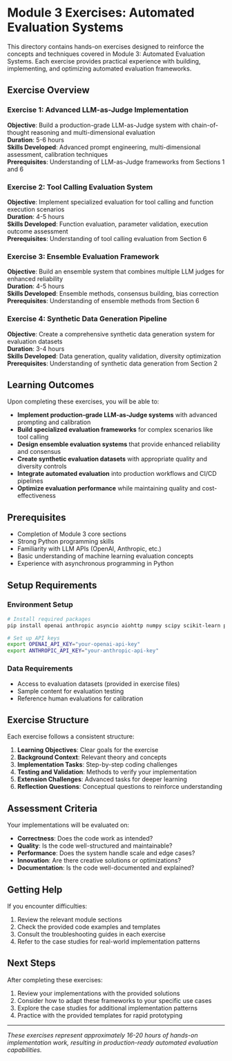 # Module 3 Exercises: Automated Evaluation Systems

This directory contains hands-on exercises designed to reinforce the concepts and techniques covered in Module 3: Automated Evaluation Systems. Each exercise provides practical experience with building, implementing, and optimizing automated evaluation frameworks.

## Exercise Overview

### Exercise 1: Advanced LLM-as-Judge Implementation
**Objective**: Build a production-grade LLM-as-Judge system with chain-of-thought reasoning and multi-dimensional evaluation  
**Duration**: 5-6 hours  
**Skills Developed**: Advanced prompt engineering, multi-dimensional assessment, calibration techniques  
**Prerequisites**: Understanding of LLM-as-Judge frameworks from Sections 1 and 6

### Exercise 2: Tool Calling Evaluation System
**Objective**: Implement specialized evaluation for tool calling and function execution scenarios  
**Duration**: 4-5 hours  
**Skills Developed**: Function evaluation, parameter validation, execution outcome assessment  
**Prerequisites**: Understanding of tool calling evaluation from Section 6

### Exercise 3: Ensemble Evaluation Framework
**Objective**: Build an ensemble system that combines multiple LLM judges for enhanced reliability  
**Duration**: 4-5 hours  
**Skills Developed**: Ensemble methods, consensus building, bias correction  
**Prerequisites**: Understanding of ensemble methods from Section 6

### Exercise 4: Synthetic Data Generation Pipeline
**Objective**: Create a comprehensive synthetic data generation system for evaluation datasets  
**Duration**: 3-4 hours  
**Skills Developed**: Data generation, quality validation, diversity optimization  
**Prerequisites**: Understanding of synthetic data generation from Section 2

## Learning Outcomes

Upon completing these exercises, you will be able to:

- **Implement production-grade LLM-as-Judge systems** with advanced prompting and calibration
- **Build specialized evaluation frameworks** for complex scenarios like tool calling
- **Design ensemble evaluation systems** that provide enhanced reliability and consensus
- **Create synthetic evaluation datasets** with appropriate quality and diversity controls
- **Integrate automated evaluation** into production workflows and CI/CD pipelines
- **Optimize evaluation performance** while maintaining quality and cost-effectiveness

## Prerequisites

- Completion of Module 3 core sections
- Strong Python programming skills
- Familiarity with LLM APIs (OpenAI, Anthropic, etc.)
- Basic understanding of machine learning evaluation concepts
- Experience with asynchronous programming in Python

## Setup Requirements

### Environment Setup
```bash
# Install required packages
pip install openai anthropic asyncio aiohttp numpy scipy scikit-learn pandas matplotlib seaborn

# Set up API keys
export OPENAI_API_KEY="your-openai-api-key"
export ANTHROPIC_API_KEY="your-anthropic-api-key"
```

### Data Requirements
- Access to evaluation datasets (provided in exercise files)
- Sample content for evaluation testing
- Reference human evaluations for calibration

## Exercise Structure

Each exercise follows a consistent structure:

1. **Learning Objectives**: Clear goals for the exercise
2. **Background Context**: Relevant theory and concepts
3. **Implementation Tasks**: Step-by-step coding challenges
4. **Testing and Validation**: Methods to verify your implementation
5. **Extension Challenges**: Advanced tasks for deeper learning
6. **Reflection Questions**: Conceptual questions to reinforce understanding

## Assessment Criteria

Your implementations will be evaluated on:

- **Correctness**: Does the code work as intended?
- **Quality**: Is the code well-structured and maintainable?
- **Performance**: Does the system handle scale and edge cases?
- **Innovation**: Are there creative solutions or optimizations?
- **Documentation**: Is the code well-documented and explained?

## Getting Help

If you encounter difficulties:

1. Review the relevant module sections
2. Check the provided code examples and templates
3. Consult the troubleshooting guides in each exercise
4. Refer to the case studies for real-world implementation patterns

## Next Steps

After completing these exercises:

1. Review your implementations with the provided solutions
2. Consider how to adapt these frameworks to your specific use cases
3. Explore the case studies for additional implementation patterns
4. Practice with the provided templates for rapid prototyping

---

*These exercises represent approximately 16-20 hours of hands-on implementation work, resulting in production-ready automated evaluation capabilities.*

